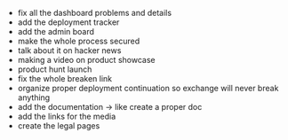 * fix all the dashboard problems and details 
*  add the deployment tracker 
* add the admin board 
* make the whole process secured 
* talk about it on hacker news 
* making   a video on product showcase 
* product hunt launch 
* fix the whole breaken link
* organize proper deployment continuation so exchange will never break anything 
* add the documentation -> like create a proper doc  
* add the links for the media
* create the legal pages 


